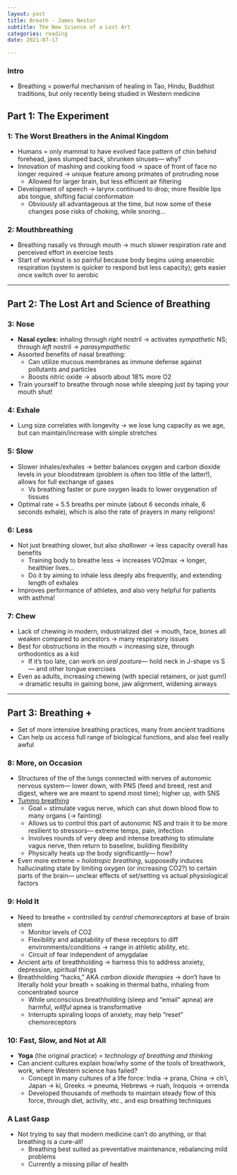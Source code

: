 ```yaml
---
layout: post
title: Breath - James Nestor
subtitle: The New Science of a Lost Art
categories: reading
date: 2021-07-17

---
```

### Intro

- Breathing = powerful mechanism of healing in Tao, Hindu, Buddhist traditions, but only recently being studied in Western medicine

## Part 1: The Experiment

### 1: The Worst Breathers in the Animal Kingdom

- Humans = only mammal to have evolved face pattern of chin behind forehead, jaws slumped back, shrunken sinuses— why?
- Innovation of mashing and cooking food → space of front of face no longer required → unique feature among primates of protruding nose
    - Allowed for larger brain, but less efficient air filtering
- Development of speech → larynx continued to drop; more flexible lips abs tongue, shifting facial conformation
    - Obviously all advantageous at the time, but now some of these changes pose risks of choking, while snoring…

### 2: Mouthbreathing

- Breathing nasally vs through mouth → much slower respiration rate and perceived effort in exercise tests
- Start of workout is so painful because body begins using anaerobic respiration (system is quicker to respond but less capacity); gets easier once switch over to aerobic

---

## Part 2: The Lost Art and Science of Breathing

### 3: Nose

- **Nasal cycles:** inhaling through *right* nostril → activates *sympathetic* NS; through *left* nostril → *parasympathetic*
- Assorted benefits of nasal breathing:
    - Can utilize mucous membranes as immune defense against pollutants and particles
    - Boosts nitric oxide → absorb about 18% more O2
- Train yourself to breathe through nose while sleeping just by taping your mouth shut!

### 4: Exhale

- Lung size correlates with longevity → we lose lung capacity as we age, but can maintain/increase with simple stretches

### 5: Slow

- Slower inhales/exhales → better balances oxygen and carbon dioxide levels in your bloodstream (problem is often too little of the latter!), allows for full exchange of gases
    - Vs breathing faster or pure oxygen leads to lower oxygenation of tissues
- Optimal rate = 5.5 breaths per minute (about 6 seconds inhale, 6 seconds exhale), which is also the rate of prayers in many religions!

### 6: Less

- Not just breathing slower, but also *shallower* → less capacity overall has benefits
    - Training body to breathe less → increases VO2max → longer, healthier lives…
    - Do it by aiming to inhale less deeply abs frequently, and extending length of exhales
- Improves performance of athletes, and also very helpful for patients with asthma!

### 7: Chew

- Lack of chewing in modern, industrialized diet → mouth, face, bones all weaken compared to ancestors → many respiratory issues
- Best for obstructions in the mouth = increasing size, through orthodontics as a kid
    - If it’s too late, can work on *oral posture*— hold neck in J-shape vs S— and other tongue exercises
- Even as adults, increasing chewing (with special retainers, or just gum!) → dramatic results in gaining bone, jaw alignment, widening airways

---

## Part 3: Breathing +

- Set of more intensive breathing practices, many from ancient traditions
- Can help us access full range of biological functions, and also feel really awful

### 8: More, on Occasion

- Structures of the of the lungs connected with nerves of autonomic nervous system— lower down, with PNS (feed and breed, rest and digest, where we are meant to spend most time); higher up, with SNS
- [Tummo breathing](https://www.wimhofmethod.com/tummo-meditation)
    - Goal = stimulate vagus nerve, which can shut down blood flow to many organs (→ fainting)
    - Allows us to control this part of autonomic NS and train it to be more resilient to stressors— extreme temps, pain, infection
    - Involves rounds of very deep and intense breathing to stimulate vagus nerve, then return to baseline, building flexibility
    - Physically heats up the body significantly— how?
- Even more extreme = *holotropic breathing*, supposedly induces hallucinating state by limiting oxygen (or increasing CO2?) to certain parts of the brain— unclear effects of set/setting vs actual physiological factors

### 9: Hold It

- Need to breathe = controlled by *central chemoreceptors* at base of brain stem
    - Monitor levels of CO2
    - Flexibility and adaptability of these receptors to diff environments/conditions → range in athletic ability, etc.
    - Circuit of fear independent of amygdalae
- Ancient arts of breathholding → harness this to address anxiety, depression, spiritual things
- Breathholding “hacks,” AKA *carbon dioxide therapies* → don’t have to literally hold your breath = soaking in thermal baths, inhaling from concentrated source
    - While unconscious breathholding (sleep and “email” apnea) are harmful, *willful* apnea is transformative
    - Interrupts spiraling loops of anxiety, may help “reset” chemoreceptors

### 10: Fast, Slow, and Not at All

- **Yoga** (the original practice) = *technology of breathing and thinking*
- Can ancient cultures explain how/why some of the tools of breathwork, work, where Western science has failed?
    - Concept in many cultures of a life force: India → prana, China → ch’i, Japan → ki, Greeks → pneuma, Hebrews → ruah, Iroquois → orrenda
    - Developed thousands of methods to maintain steady flow of this force, through diet, activity, etc., and esp breathing techniques

### A Last Gasp

- Not trying to say that modern medicine can’t do anything, or that breathing is a cure-all!
    - Breathing best suited as preventative maintenance, rebalancing mild problems
    - Currently a missing pillar of health
